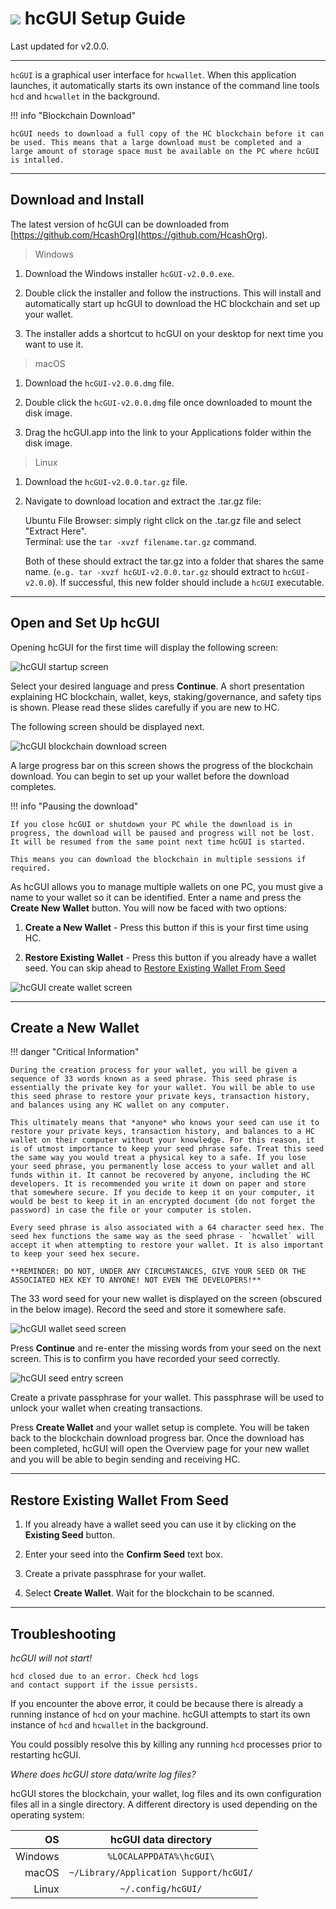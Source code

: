# <img class="dcr-icon" src="/img/dcr-icons/Wallet.svg" /> hcGUI Setup Guide

Last updated for v2.0.0.

---

`hcGUI` is a graphical user interface for `hcwallet`. When this application launches, it automatically starts its own instance of the command line tools `hcd` and `hcwallet` in the background.

!!! info "Blockchain Download"

	hcGUI needs to download a full copy of the HC blockchain before it can be used. This means that a large download must be completed and a large amount of storage space must be available on the PC where hcGUI is intalled.


---

## Download and Install

The latest version of hcGUI can be downloaded from [https://github.com/HcashOrg](https://github.com/HcashOrg).

> Windows

1. Download the Windows installer `hcGUI-v2.0.0.exe`.

1. Double click the installer and follow the instructions. This will install and automatically start up hcGUI to download the HC blockchain and set up your wallet.

1. The installer adds a shortcut to hcGUI on your desktop for next time you want to use it.

> macOS

1. Download the `hcGUI-v2.0.0.dmg` file.

1. Double click the `hcGUI-v2.0.0.dmg` file once downloaded to mount the disk image.

1. Drag the hcGUI.app into the link to your Applications folder within the disk image.

> Linux

1. Download the `hcGUI-v2.0.0.tar.gz` file.

1. Navigate to download location and extract the .tar.gz file:

    Ubuntu File Browser: simply right click on the .tar.gz file and select "Extract Here". <br />
    Terminal: use the `tar -xvzf filename.tar.gz` command.

    Both of these should extract the tar.gz into a folder that shares the same name. (`e.g. tar -xvzf hcGUI-v2.0.0.tar.gz` should extract to `hcGUI-v2.0.0`). If successful, this new folder should include a `hcGUI` executable.

---

## Open and Set Up hcGUI

Opening hcGUI for the first time will display the following screen:

![hcGUI startup screen](/img/decrediton/startup.png)

Select your desired language and press **Continue**. A short presentation explaining HC blockchain, wallet, keys, staking/governance, and safety tips is shown. Please read these slides carefully if you are new to HC.

The following screen should be displayed next.

![hcGUI blockchain download screen](/img/decrediton/chain-downloading.png)

A large progress bar on this screen shows the progress of the blockchain download. You can begin to set up your wallet before the download completes. 

!!! info "Pausing the download"

    If you close hcGUI or shutdown your PC while the download is in progress, the download will be paused and progress will not be lost. It will be resumed from the same point next time hcGUI is started.

    This means you can download the blockchain in multiple sessions if required.

As hcGUI allows you to manage multiple wallets on one PC, you must give a name to your wallet so it can be identified. Enter a name and press the **Create New Wallet** button. You will now be faced with two options: 

1. **Create a New Wallet** - Press this button if this is your first time using HC.

1. **Restore Existing Wallet** - Press this button if you already have a wallet seed. You can skip ahead to [Restore Existing Wallet From Seed](/getting-started/user-guides/hcGUI-setup.md#restore-existing-wallet-from-seed)

![hcGUI create wallet screen](/img/decrediton/create-wallet.png)

---

## Create a New Wallet

!!! danger "Critical Information"

    During the creation process for your wallet, you will be given a sequence of 33 words known as a seed phrase. This seed phrase is essentially the private key for your wallet. You will be able to use this seed phrase to restore your private keys, transaction history, and balances using any HC wallet on any computer.

    This ultimately means that *anyone* who knows your seed can use it to restore your private keys, transaction history, and balances to a HC wallet on their computer without your knowledge. For this reason, it is of utmost importance to keep your seed phrase safe. Treat this seed the same way you would treat a physical key to a safe. If you lose your seed phrase, you permanently lose access to your wallet and all funds within it. It cannot be recovered by anyone, including the HC developers. It is recommended you write it down on paper and store that somewhere secure. If you decide to keep it on your computer, it would be best to keep it in an encrypted document (do not forget the password) in case the file or your computer is stolen.

    Every seed phrase is also associated with a 64 character seed hex. The seed hex functions the same way as the seed phrase - `hcwallet` will accept it when attempting to restore your wallet. It is also important to keep your seed hex secure.

    **REMINDER: DO NOT, UNDER ANY CIRCUMSTANCES, GIVE YOUR SEED OR THE ASSOCIATED HEX KEY TO ANYONE! NOT EVEN THE DEVELOPERS!**

The 33 word seed for your new wallet is displayed on the screen (obscured in the below image). Record the seed and store it somewhere safe.

![hcGUI wallet seed screen](/img/decrediton/wallet-seed.png)

Press **Continue** and re-enter the missing words from your seed on the next screen. This is to confirm you have recorded your seed correctly.

![hcGUI seed entry screen](/img/decrediton/seed-entered.png)

Create a private passphrase for your wallet. This passphrase will be used to unlock your wallet when creating transactions.

Press **Create Wallet** and your wallet setup is complete. You will be taken back to the blockchain download progress bar. Once the download has been completed, hcGUI will open the Overview page for your new wallet and you will be able to begin sending and receiving HC.

---

## Restore Existing Wallet From Seed

1. If you already have a wallet seed you can use it by clicking on the **Existing Seed** button.

1. Enter your seed into the **Confirm Seed** text box.

1. Create a private passphrase for your wallet.

1. Select **Create Wallet**. Wait for the blockchain to be scanned.

---

## Troubleshooting

*hcGUI will not start!*

```
hcd closed due to an error. Check hcd logs
and contact support if the issue persists.
```

If you encounter the above error, it could be because there is already a running instance of `hcd` on your machine. hcGUI attempts to start its own instance of `hcd` and `hcwallet` in the background.

You could possibly resolve this by killing any running `hcd` processes prior to restarting hcGUI.

*Where does hcGUI store data/write log files?*

hcGUI stores the blockchain, your wallet, log files and its own configuration files all in a single directory. A different directory is used depending on the operating system:

| OS      | hcGUI data directory                   |
| -------:|:-------------------------------------------:|
| Windows | `%LOCALAPPDATA%\hcGUI\`                |
| macOS   | `~/Library/Application Support/hcGUI/` |
| Linux   | `~/.config/hcGUI/`                     |
